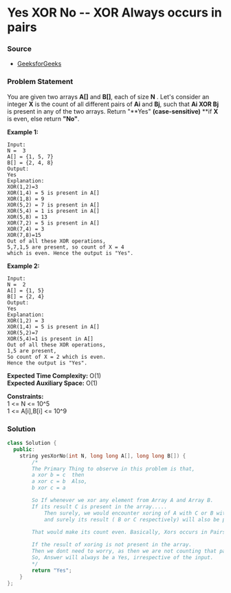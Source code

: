 # Yes XOR No -- XOR Always occurs in pairs

### Source

* [GeeksforGeeks](https://practice.geeksforgeeks.org/problems/yes-xor-no2901/1#)

### Problem Statement

You are given two arrays **A\[]** and **B\[]**, each of size **N** . Let's consider an integer **X** is the count of all different pairs of **Ai** and **Bj**, such that **Ai XOR Bj** is present in any of the two arrays. Return "**Yes" **(case-sensitive)** **if **X** is even, else return **"No"**.

**Example 1:**

```
Input:
N =  3
A[] = {1, 5, 7}
B[] = {2, 4, 8}
Output:
Yes
Explanation:
XOR(1,2)=3
XOR(1,4) = 5 is present in A[]
XOR(1,8) = 9
XOR(5,2) = 7 is present in A[]
XOR(5,4) = 1 is present in A[]
XOR(5,8) = 13
XOR(7,2) = 5 is present in A[]
XOR(7,4) = 3
XOR(7,8)=15
Out of all these XOR operations, 
5,7,1,5 are present, so count of X = 4 
which is even. Hence the output is "Yes".
```

**Example 2:**

```
Input:
N =  2
A[] = {1, 5}
B[] = {2, 4}
Output:
Yes
Explanation:
XOR(1,2) = 3
XOR(1,4) = 5 is present in A[]
XOR(5,2)=7
XOR(5,4)=1 is present in A[]
Out of all these XOR operations,
1,5 are present,
So count of X = 2 which is even.
Hence the output is "Yes".
```

**Expected Time Complexity:** O(1)\
**Expected Auxiliary Space:** O(1)

**Constraints:**\
 1 <= N <= 10^5\
 1 <= A\[i],B\[i] <= 10^9

### Solution

```cpp
class Solution {
  public:
    string yesXorNo(int N, long long A[], long long B[]) {
        /*
        The Primary Thing to observe in this problem is that,
        a xor b = c  then 
        a xor c = b  Also, 
        b xor c = a

        So If whenever we xor any element from Array A and Array B.
        If its result C is present in the array.....
            Then surely, we would encounter xoring of A with C or B with C
            and surely its result ( B or C respectively) will also be present in the array.
            
        That would make its count even. Basically, Xors occurs in Pairs, always.

        If the result of xoring is not present in the array.
        Then we dont need to worry, as then we are not counting that pair.
        So, Answer will always be a Yes, irrespective of the input.
        */
        return "Yes";
    }
};
```
